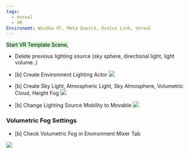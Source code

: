 ```yaml
---
tags:
  - Unreal
  - VR
Environemt: Window PC, Meta Quest3, Oculus Link, Unreal
---
```



<mark style="background: #BBFABBA6;">Start VR Template Scene,</mark>
- Delete previous lighting source (sky sphere, directional light, light volume..)

- [b] Create Environment Lighting Actor
![](https://i.imgur.com/EFLYYnS.png)
- [b] Create Sky Light, Atmospheric Light, Sky Atmosphere, Volumetric Cloud, Height Fog
![](https://i.imgur.com/tMpsRBB.png)
- [b] Change Lighting Source Mobility to Movable
![](https://i.imgur.com/RrAzQ3G.png)


### Volumetric Fog Settings
- [b] Check Volumetric Fog in Environment Mixer Tab

![](https://i.imgur.com/JfoaOb7.png)
